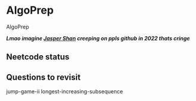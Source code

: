 # AlgoPrep
AlgoPrep


***Lmao imagine [Jasper Shan](https://jaspershan.ca/) creeping on ppls github in 2022 thats cringe***


## Neetcode status

## Questions to revisit
jump-game-ii
longest-increasing-subsequence